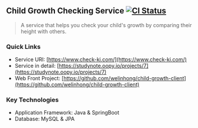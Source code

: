## Child Growth Checking Service [![CI Status](https://github.com/MJbae/child-growth-server/actions/workflows/production.yml/badge.svg?branch=main)](https://github.com/MJbae/child-growth-server/actions/workflows/production.yml)
> A service that helps you check your child's growth by comparing their height with others.
### Quick Links
* Service URI: [https://www.check-ki.com/](https://www.check-ki.com/)
* Service in detail: [https://studynote.oopy.io/projects/7](https://studynote.oopy.io/projects/7)
* Web Front Project: [https://github.com/welinhong/child-growth-client](https://github.com/welinhong/child-growth-client)
### Key Technologies
* Application Framework: Java & SpringBoot
* Database: MySQL & JPA
